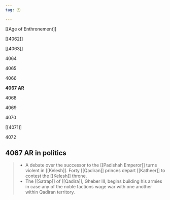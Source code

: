 ```yaml
---
tag: 🕛

---
```

[[Age of Enthronement]]


[[4062]]

[[4063]]

4064

4065

4066

**4067 AR**

4068

4069

4070

[[4071]]

4072



## 4067 AR in politics

>  - A debate over the successor to the [[Padishah Emperor]] turns violent in [[Kelesh]]. Forty [[Qadiran]] princes depart [[Katheer]] to contest the [[Kelesh]] throne.
>  - The [[Satrap]] of [[Qadira]], Gheber III, begins building his armies in case any of the noble factions wage war with one another within Qadiran territory. 







